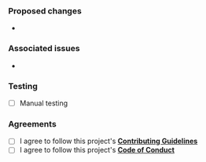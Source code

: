 ### Proposed changes

<!--
Please insert the list of changes below. For example:

- Added some functionality
- Deleted old things
- Fixed bug_name bug
-->

-

### Associated issues

<!--
If this pull request is associated with any issue, then put its number here
please. For example:

- #8
-->

- 

### Testing

<!--
Please write 'x' letter in '[]' to agree. For example:

- [x] Manual testing
-->

- [ ] Manual testing

### Agreements

<!--
Please write 'x' letter in '[]' to agree. For example:

- [x] I agree to follow this project's [__Contributing Guidelines__](../../CONTRIBUTING.md)
-->

- [ ] I agree to follow this project's [__Contributing Guidelines__](../../CONTRIBUTING.md)
- [ ] I agree to follow this project's [__Code of Conduct__](../../CODE_OF_CONDUCT.md)

